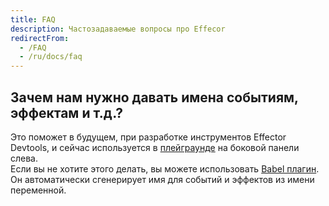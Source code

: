 ```yaml
---
title: FAQ
description: Частозадаваемые вопросы про Effecor
redirectFrom:
  - /FAQ
  - /ru/docs/faq
---
```


## Зачем нам нужно давать имена событиям, эффектам и т.д.?

Это поможет в будущем, при разработке инструментов Effector Devtools, и сейчас используется в [плейграунде](https://share.effector.dev) на боковой панели слева.\
Если вы не хотите этого делать, вы можете использовать [Babel плагин](https://www.npmjs.com/package/@effector/babel-plugin). Он автоматически сгенерирует имя для событий и эффектов из имени переменной.
